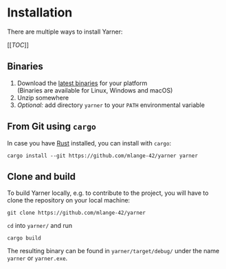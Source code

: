 # Installation

There are multiple ways to install Yarner:

[[_TOC_]]

## Binaries

1. Download the [latest binaries](https://github.com/mlange-42/yarner/releases) for your platform  
   (Binaries are available for Linux, Windows and macOS)
2. Unzip somewhere
3. *Optional:* add directory `yarner` to your `PATH` environmental variable

## From Git using `cargo`

In case you have [Rust](https://www.rust-lang.org/) installed, you can install with `cargo`:

```
cargo install --git https://github.com/mlange-42/yarner yarner
```

## Clone and build

To build Yarner locally, e.g. to contribute to the project, you will have to clone the repository on your local machine:

```
git clone https://github.com/mlange-42/yarner
```

`cd` into `yarner/` and run

```
cargo build
```

The resulting binary can be found in `yarner/target/debug/` under the name `yarner` or `yarner.exe`.
